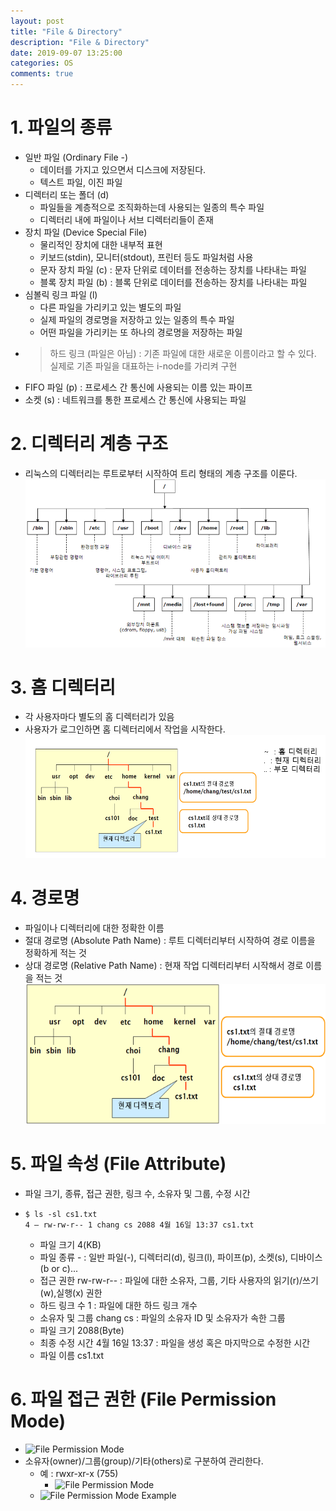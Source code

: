 ```yaml
---
layout: post
title: "File & Directory"
description: "File & Directory"
date: 2019-09-07 13:25:00
categories: OS
comments: true
---
```


# 1. 파일의 종류
- 일반 파일 (Ordinary File -)
  - 데이터를 가지고 있으면서 디스크에 저장된다.
  - 텍스트 파일, 이진 파일
- 디렉터리 또는 폴더 (d)
  - 파일들을 계층적으로 조직화하는데 사용되는 일종의 특수 파일
  - 디렉터리 내에 파일이나 서브 디렉터리들이 존재
- 장치 파일 (Device Special File)
  - 물리적인 장치에 대한 내부적 표현
  - 키보드(stdin), 모니터(stdout), 프린터 등도 파일처럼 사용
  - 문자 장치 파일 (c) : 문자 단위로 데이터를 전송하는 장치를 나타내는 파일
  - 블록 장치 파일 (b) : 블록 단위로 데이터를 전송하는 장치를 나타내는 파일
- 심볼릭 링크 파일 (l)
  - 다른 파일을 가리키고 있는 별도의 파일
  - 실제 파일의 경로명을 저장하고 있는 일종의 특수 파일
  - 어떤 파일을 가리키는 또 하나의 경로명을 저장하는 파일
- > 하드 링크 (파일은 아님) : 기존 파일에 대한 새로운 이름이라고 할 수 있다. 실제로 기존 파일을 대표하는 i-node를 가리켜 구현
- FIFO 파일 (p) : 프로세스 간 통신에 사용되는 이름 있는 파이프
- 소켓 (s) : 네트워크를 통한 프로세스 간 통신에 사용되는 파일

# 2. 디렉터리 계층 구조
- 리눅스의 디렉터리는 루트로부터 시작하여 트리 형태의 계층 구조를 이룬다.
![Directory Hierarchy Structure](../../assets/OS/21.PNG)

# 3. 홈 디렉터리
- 각 사용자마다 별도의 홈 디렉터리가 있음
- 사용자가 로그인하면 홈 디렉터리에서 작업을 시작한다.
![Home Directory](../../assets/OS/22.PNG)

# 4. 경로명
- 파일이나 디렉터리에 대한 정확한 이름
- 절대 경로명 (Absolute Path Name) : 루트 디렉터리부터 시작하여 경로 이름을 정확하게 적는 것
- 상대 경로명 (Relative Path Name) : 현재 작업 디렉터리부터 시작해서 경로 이름을 적는 것
![Path Name](../../assets/OS/23.PNG)

# 5. 파일 속성 (File Attribute)
- 파일 크기, 종류, 접근 권한, 링크 수, 소유자 및 그룹, 수정 시간
- ```
  $ ls -sl cs1.txt
  4 – rw-rw-r-- 1 chang cs 2088 4월 16일 13:37 cs1.txt
  ```
  - 파일 크기 4(KB)
  - 파일 종류 - : 일반 파일(-), 디렉터리(d), 링크(l), 파이프(p), 소켓(s), 디바이스(b or c)...
  - 접근 권한 rw-rw-r-- : 파일에 대한 소유자, 그룹, 기타 사용자의 읽기(r)/쓰기(w),실행(x) 권한
  - 하드 링크 수 1 : 파일에 대한 하드 링크 개수
  - 소유자 및 그룹 chang cs : 파일의 소유자 ID 및 소유자가 속한 그룹
  - 파일 크기 2088(Byte)
  - 최종 수정 시간 4월 16일 13:37 : 파일을 생성 혹은 마지막으로 수정한 시간
  - 파일 이름 cs1.txt

# 6. 파일 접근 권한 (File Permission Mode)
- ![File Permission Mode](../../assets/OS/24.PNG)
- 소유자(owner)/그룹(group)/기타(others)로 구분하여 관리한다.
  - 예 : rwxr-xr-x (755)
    - ![File Permission Mode](../../assets/OS/25.PNG)
  - ![File Permission Mode Example](../../assets/OS/26.PNG)
